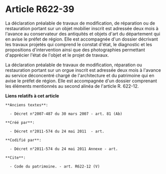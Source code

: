 # Article R622-39

La déclaration préalable de travaux de modification, de réparation ou de restauration portant sur un objet mobilier inscrit
est adressée deux mois à l'avance au conservateur des antiquités et objets d'art du département qui en avise le préfet de
région. Elle est accompagnée d'un dossier décrivant les travaux projetés qui comprend le constat d'état, le diagnostic et les
propositions d'intervention ainsi que des photographies permettant d'apprécier l'état de l'objet et le projet de travaux. 

La déclaration préalable de travaux de modification, réparation ou restauration portant sur un orgue inscrit est adressée
deux mois à l'avance au service déconcentré chargé de l'architecture et du patrimoine qui en avise le préfet de région. Elle
est accompagnée d'un dossier comprenant les éléments mentionnés au second alinéa de l'article R. 622-12.

**Liens relatifs à cet article**

	**Anciens textes**:

	  - Décret n°2007-487 du 30 mars 2007 - art. 81 (Ab)

	**Créé par**:

	  - Décret n°2011-574 du 24 mai 2011  - art.

	**Codifié par**:

	  - Décret n°2011-574 du 24 mai 2011 Annexe - art.

	**Cite**:

	  - Code du patrimoine. - art. R622-12 (V)
